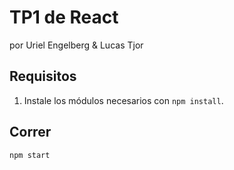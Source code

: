 # TP1 de React

por Uriel Engelberg & Lucas Tjor

## Requisitos

1. Instale los módulos necesarios con `npm install`.

## Correr

`npm start`
